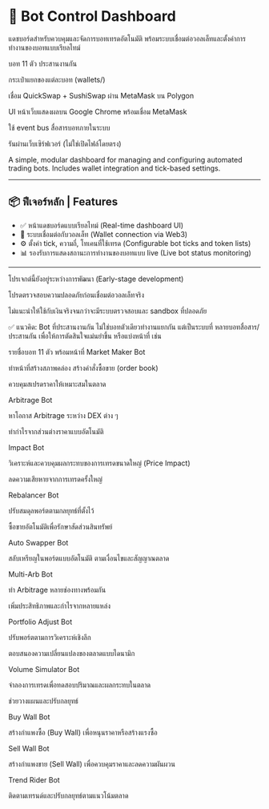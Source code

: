 # 🧠 Bot Control Dashboard

แดชบอร์ดสำหรับควบคุมและจัดการบอทเทรดอัตโนมัติ พร้อมระบบเชื่อมต่อวอลเล็ทและตั้งค่าการทำงานของบอทแบบเรียลไทม์

บอท 11 ตัว ประสานงานกัน

กระเป๋าแยกของแต่ละบอท (wallets/)

เชื่อม QuickSwap + SushiSwap ผ่าน MetaMask บน Polygon

UI หน้าเว็บแสดงผลบน Google Chrome พร้อมเชื่อม MetaMask

ใช้ event bus สื่อสารบอทภายในระบบ

รันผ่านเว็บเซิร์ฟเวอร์ (ไม่ใช่เปิดไฟล์โดยตรง)

A simple, modular dashboard for managing and configuring automated trading bots. Includes wallet integration and tick-based settings.

---

## 📦 ฟีเจอร์หลัก | Features

- ✅ หน้าแดชบอร์ดแบบเรียลไทม์ (Real-time dashboard UI)
- 🔄 ระบบเชื่อมต่อกับวอลเล็ท (Wallet connection via Web3)
- ⚙️ ตั้งค่า tick, ความถี่, โทเคนที่ใช้เทรด (Configurable bot ticks and token lists)
- 📊 รองรับการแสดงสถานะการทำงานของบอทแบบ live (Live bot status monitoring)

---




โปรเจกต์นี้ยังอยู่ระหว่างการพัฒนา (Early-stage development)

โปรดตรวจสอบความปลอดภัยก่อนเชื่อมต่อวอลเล็ทจริง

ไม่แนะนำให้ใช้กับเงินจริงจนกว่าจะมีระบบตรวจสอบและ sandbox ที่ปลอดภัย



✅ แนวคิด: Bot ที่ประสานงานกัน
ไม่ใช่บอทตัวเดียวทำงานแยกกัน แต่เป็นระบบที่ หลายบอทสื่อสาร/ประสานกัน เพื่อให้การตัดสินใจแม่นยำขึ้น หรือแบ่งหน้าที่ เช่น

รายชื่อบอท 11 ตัว พร้อมหน้าที่
Market Maker Bot

ทำหน้าที่สร้างสภาพคล่อง สร้างคำสั่งซื้อขาย (order book)

ควบคุมสเปรดราคาให้เหมาะสมในตลาด

Arbitrage Bot

หาโอกาส Arbitrage ระหว่าง DEX ต่าง ๆ

ทำกำไรจากส่วนต่างราคาแบบอัตโนมัติ

Impact Bot

วิเคราะห์และควบคุมผลกระทบของการเทรดขนาดใหญ่ (Price Impact)

ลดความเสียหายจากการเทรดครั้งใหญ่

Rebalancer Bot

ปรับสมดุลพอร์ตตามกลยุทธ์ที่ตั้งไว้

ซื้อขายอัตโนมัติเพื่อรักษาสัดส่วนสินทรัพย์

Auto Swapper Bot

สลับเหรียญในพอร์ตแบบอัตโนมัติ ตามเงื่อนไขและสัญญาณตลาด

Multi-Arb Bot

ทำ Arbitrage หลายช่องทางพร้อมกัน

เพิ่มประสิทธิภาพและกำไรจากหลายแหล่ง

Portfolio Adjust Bot

ปรับพอร์ตตามการวิเคราะห์เชิงลึก

ตอบสนองความเปลี่ยนแปลงของตลาดแบบไดนามิก

Volume Simulator Bot

จำลองการเทรดเพื่อทดสอบปริมาณและผลกระทบในตลาด

ช่วยวางแผนและปรับกลยุทธ์

Buy Wall Bot

สร้างกำแพงซื้อ (Buy Wall) เพื่อหนุนราคาหรือสร้างแรงซื้อ

Sell Wall Bot

สร้างกำแพงขาย (Sell Wall) เพื่อควบคุมราคาและลดความผันผวน

Trend Rider Bot

ติดตามเทรนด์และปรับกลยุทธ์ตามแนวโน้มตลาด
